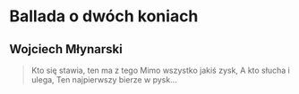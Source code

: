 # Ballada o dwóch koniach
## Wojciech Młynarski
>Kto się stawia, ten ma z tego
>Mimo wszystko jakiś zysk,
>A kto słucha i ulega,
>Ten najpierwszy bierze w pysk...